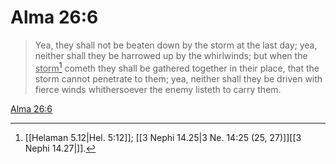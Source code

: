 # Alma 26:6

> Yea, they shall not be beaten down by the storm at the last day; yea, neither shall they be harrowed up by the whirlwinds; but when the <u>storm</u>[^a] cometh they shall be gathered together in their place, that the storm cannot penetrate to them; yea, neither shall they be driven with fierce winds whithersoever the enemy listeth to carry them.

[Alma 26:6](https://www.churchofjesuschrist.org/study/scriptures/bofm/alma/26?lang=eng&id=p6#p6)


[^a]: [[Helaman 5.12|Hel. 5:12]]; [[3 Nephi 14.25|3 Ne. 14:25 (25, 27)]][[3 Nephi 14.27|]].  
